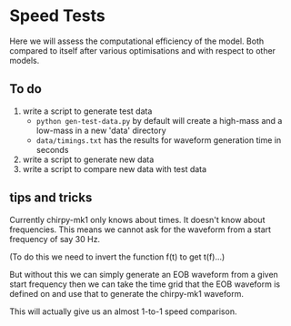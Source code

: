 # Speed Tests

Here we will assess the computational efficiency of the model.
Both compared to itself after various optimisations
and with respect to other models.

## To do

1. write a script to generate test data
   - `python gen-test-data.py` by default will create a
   high-mass and a low-mass in a new 'data' directory
   - `data/timings.txt` has the results for waveform
   generation time in seconds
2. write a script to generate new data
3. write a script to compare new data with test data


## tips and tricks

Currently chirpy-mk1 only knows about times.
It doesn't know about frequencies.
This means we cannot ask for the waveform from
a start frequency of say 30 Hz.

(To do this we need to invert the function f(t) to get t(f)...)

But without this we can simply generate an EOB waveform from
a given start frequency then we can take the time grid
that the EOB waveform is defined on and use that to
generate the chirpy-mk1 waveform.

This will actually give us an almost 1-to-1 speed comparison.
